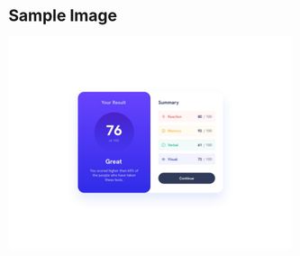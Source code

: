 # Sample Image
![Design preview for the Results summary component coding challenge](./design/desktop-design.jpg)


